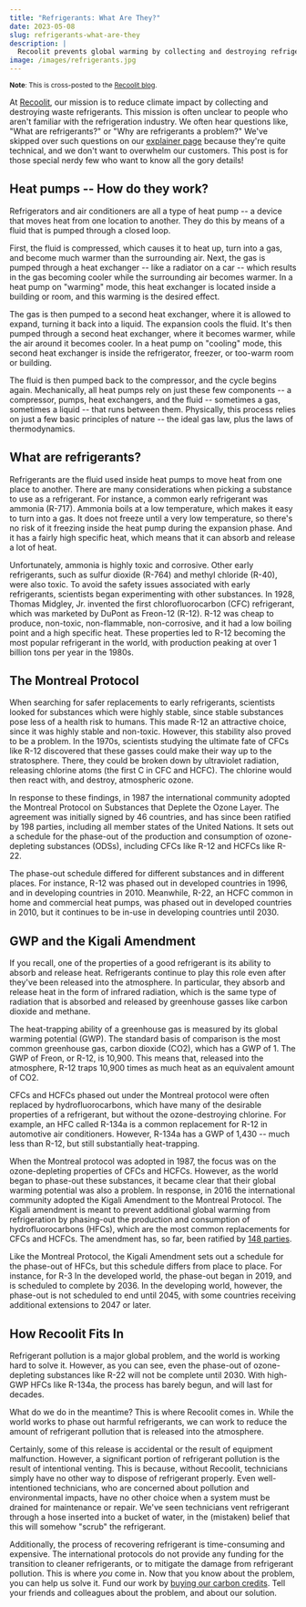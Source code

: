 ```yaml
---
title: "Refrigerants: What Are They?"
date: 2023-05-08
slug: refrigerants-what-are-they
description: |
  Recoolit prevents global warming by collecting and destroying refrigerants. But when even are refrigerants? Read to find out what refrigerants do, the different kinds that exist, why they can be so concerning, and how the world has managed the risk.
image: /images/refrigerants.jpg
---
```


<small>**Note**: This is cross-posted to the [Recoolit blog](https://www.recoolit.com/blog).</small>

At [Recoolit](https://www.recoolit.com), our mission is to reduce climate impact by collecting and destroying waste refrigerants.
This mission is often unclear to people who aren't familiar with the refrigeration industry.
We often hear questions like, "What are refrigerants?" or "Why are refrigerants a problem?"
We've skipped over such questions on our [explainer page](https://www.recoolit.com/our-work) because they're quite technical, and we don't want to overwhelm our customers.
This post is for those special nerdy few who want to know all the gory details!

## Heat pumps -- How do they work?

Refrigerators and air conditioners are all a type of heat pump -- a device that moves heat from one location to another.
They do this by means of a fluid that is pumped through a closed loop.

First, the fluid is compressed, which causes it to heat up, turn into a gas, and become much warmer than the surrounding air.
Next, the gas is pumped through a heat exchanger -- like a radiator on a car -- which results in the gas becoming cooler while the surrounding air becomes warmer.
In a heat pump on "warming" mode, this heat exchanger is located inside a building or room, and this warming is the desired effect.

The gas is then pumped to a second heat exchanger, where it is allowed to expand, turning it back into a liquid.
The expansion cools the fluid.
It's then pumped through a second heat exchanger, where it becomes warmer, while the air around it becomes cooler.
In a heat pump on "cooling" mode, this second heat exchanger is inside the refrigerator, freezer, or too-warm room or building.

The fluid is then pumped back to the compressor, and the cycle begins again.
Mechanically, all heat pumps rely on just these few components -- a compressor, pumps, heat exchangers, and the fluid -- sometimes a gas, sometimes a liquid -- that runs between them.
Physically, this process relies on just a few basic principles of nature -- the ideal gas law, plus the laws of thermodynamics.

## What are refrigerants?

Refrigerants are the fluid used inside heat pumps to move heat from one place to another.
There are many considerations when picking a substance to use as a refrigerant.
For instance, a common early refrigerant was ammonia (R-717).
Ammonia boils at a low temperature, which makes it easy to turn into a gas.
It does not freeze until a very low temperature, so there's no risk of it freezing inside the heat pump during the expansion phase.
And it has a fairly high specific heat, which means that it can absorb and release a lot of heat.

Unfortunately, ammonia is highly toxic and corrosive.
Other early refrigerants, such as sulfur dioxide (R-764) and methyl chloride (R-40), were also toxic.
To avoid the safety issues associated with early refrigerants, scientists began experimenting with other substances.
In 1928, Thomas Midgley, Jr. invented the first chlorofluorocarbon (CFC) refrigerant, which was marketed by DuPont as Freon-12 (R-12).
R-12 was cheap to produce, non-toxic, non-flammable, non-corrosive, and it had a low boiling point and a high specific heat.
These properties led to R-12 becoming the most popular refrigerant in the world, with production peaking at over 1 billion tons per year in the 1980s.

## The Montreal Protocol

When searching for safer replacements to early refrigerants, scientists looked for substances which were highly stable, since stable substances pose less of a health risk to humans.
This made R-12 an attractive choice, since it was highly stable and non-toxic.
However, this stability also proved to be a problem.
In the 1970s, scientists studying the ultimate fate of CFCs like R-12 discovered that these gasses could make their way up to the stratosphere.
There, they could be broken down by ultraviolet radiation, releasing chlorine atoms (the first C in CFC and HCFC).
The chlorine would then react with, and destroy, atmospheric ozone.

In response to these findings, in 1987 the international community adopted the Montreal Protocol on Substances that Deplete the Ozone Layer.
The agreement was initially signed by 46 countries, and has since been ratified by 198 parties, including all member states of the United Nations.
It sets out a schedule for the phase-out of the production and consumption of ozone-depleting substances (ODSs), including CFCs like R-12 and HCFCs like R-22.

The phase-out schedule differed for different substances and in different places.
For instance, R-12 was phased out in developed countries in 1996, and in developing countries in 2010.
Meanwhile, R-22, an HCFC common in home and commercial heat pumps, was phased out in developed countries in 2010, but it continues to be in-use in developing countries until 2030.

## GWP and the Kigali Amendment

If you recall, one of the properties of a good refrigerant is its ability to absorb and release heat.
Refrigerants continue to play this role even after they've been released into the atmosphere.
In particular, they absorb and release heat in the form of infrared radiation, which is the same type of radiation that is absorbed and released by greenhouse gasses like carbon dioxide and methane.

The heat-trapping ability of a greenhouse gas is measured by its global warming potential (GWP).
The standard basis of comparison is the most common greenhouse gas, carbon dioxide (CO2), which has a GWP of 1.
The GWP of Freon, or R-12, is 10,900.
This means that, released into the atmosphere, R-12 traps 10,900 times as much heat as an equivalent amount of CO2.

CFCs and HCFCs phased out under the Montreal protocol were often replaced by hydrofluorocarbons, which have many of the desirable properties of a refrigerant, but without the ozone-destroying chlorine.
For example, an HFC called R-134a is a common replacement for R-12 in automotive air conditioners.
However, R-134a has a GWP of 1,430 -- much less than R-12, but still substantially heat-trapping.

When the Montreal protocol was adopted in 1987, the focus was on the ozone-depleting properties of CFCs and HCFCs.
However, as the world began to phase-out these substances, it became clear that their global warming potential was also a problem.
In response, in 2016 the international community adopted the Kigali Amendment to the Montreal Protocol.
The Kigali amendment is meant to prevent additional global warming from refrigeration by phasing-out the production and consumption of hydrofluorocarbons (HFCs), which are the most common replacements for CFCs and HCFCs.
The amendment has, so far, been ratified by [148 parties](https://ozone.unep.org/all-ratifications). 

Like the Montreal Protocol, the Kigali Amendment sets out a schedule for the phase-out of HFCs, but this schedule differs from place to place.
For instance, for R-3
In the developed world, the phase-out began in 2019, and is scheduled to complete by 2036.
In the developing world, however, the phase-out is not scheduled to end until 2045, with some countries receiving additional extensions to 2047 or later.

## How Recoolit Fits In

Refrigerant pollution is a major global problem, and the world is working hard to solve it.
However, as you can see, even the phase-out of ozone-depleting substances like R-22 will not be complete until 2030.
With high-GWP HFCs like R-134a, the process has barely begun, and will last for decades.

What do we do in the meantime?
This is where Recoolit comes in.
While the world works to phase out harmful refrigerants, we can work to reduce the amount of refrigerant pollution that is released into the atmosphere.

Certainly, some of this release is accidental or the result of equipment malfunction.
However, a significant portion of refrigerant pollution is the result of intentional venting.
This is because, without Recoolit, technicians simply have no other way to dispose of refrigerant properly.
Even well-intentioned technicians, who are concerned about pollution and environmental impacts, have no other choice when a system must be drained for maintenance or repair.
We've seen technicians vent refrigerant through a hose inserted into a bucket of water, in the (mistaken) belief that this will somehow "scrub" the refrigerant.

Additionally, the process of recovering refrigerant is time-consuming and expensive.
The international protocols do not provide any funding for the transition to cleaner refrigerants, or to mitigate the damage from refrigerant pollution.
This is where <em>you</em> come in.
Now that you know about the problem, you can help us solve it.
Fund our work by [buying our carbon credits](https://registry.recoolit.com/buy).
Tell your friends and colleagues about the problem, and about our solution.
